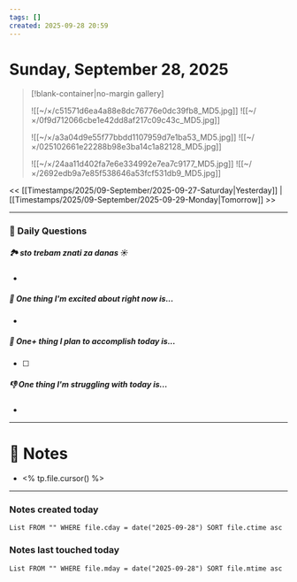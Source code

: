 ```yaml
---
tags: []
created: 2025-09-28 20:59
---
```

# Sunday, September 28, 2025

> [!blank-container|no-margin gallery]
>
> ![[~/×/c51571d6ea4a88e8dc76776e0dc39fb8_MD5.jpg]]
>![[~/×/0f9d712066cbe1e42dd8af217c09c43c_MD5.jpg]]
>
>![[~/×/a3a04d9e55f77bbdd1107959d7e1ba53_MD5.jpg]]
>![[~/×/025102661e22288b98e3ba14c1a82128_MD5.jpg]]
>
>![[~/×/24aa11d402fa7e6e334992e7ea7c9177_MD5.jpg]]
>![[~/×/2692edb9a7e85f538646a53fcf531db9_MD5.jpg]]

<< [[Timestamps/2025/09-September/2025-09-27-Saturday|Yesterday]] | [[Timestamps/2025/09-September/2025-09-29-Monday|Tomorrow]] >>

---
### 📅 Daily Questions

##### 🏞️️ sto trebam znati za danas ☀️
- 

##### 🙌 One thing I'm excited about right now is...
- 

##### 🚀 One+ thing I plan to accomplish today is...
- [ ] 

##### 👎 One thing I'm struggling with today is...
- 

---
# 📝 Notes
- <% tp.file.cursor() %>

---
### Notes created today

```dataview
List FROM "" WHERE file.cday = date("2025-09-28") SORT file.ctime asc
```

### Notes last touched today

```dataview
List FROM "" WHERE file.mday = date("2025-09-28") SORT file.mtime asc
```
